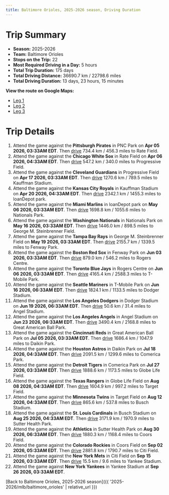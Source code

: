 ```yaml
---
title: Baltimore Orioles, 2025-2026 season, Driving Duration
---
```


# Trip Summary
- **Season:** 2025-2026
- **Team:** Baltimore Orioles
- **Stops on the Trip:** 22
- **Most Required Driving in a Day:** 5 hours
- **Total Trip Duration:** 175 days
- **Total Driving Distance:** 36690.7 km / 22798.6 miles
- **Total Driving Duration:** 13 days, 23 hours, 15 minutes

**View the route on Google Maps:**
- [Leg 1](https://www.google.com/maps/dir/PNC+Park+Pittsburgh/Rate+Field+Chicago/Progressive+Field+Cleveland/Kauffman+Stadium+Kansas+City/loanDepot+park+Miami/Nationals+Park+Washington/George+M.+Steinbrenner+Field+Tampa/Fenway+Park+Boston/Rogers+Centre+Toronto/T-Mobile+Park+Seattle)
- [Leg 2](https://www.google.com/maps/dir/T-Mobile+Park+Seattle/Dodger+Stadium+Los+Angeles/Angel+Stadium+Anaheim/Great+American+Ball+Park+Cincinnati/Daikin+Park+Houston/Comerica+Park+Detroit/Globe+Life+Field+Arlington/Target+Field+Minneapolis/Busch+Stadium+St.+Louis/Sutter+Health+Park+Sacramento)
- [Leg 3](https://www.google.com/maps/dir/Sutter+Health+Park+Sacramento/Coors+Field+Denver/Citi+Field+Flushing/Yankee+Stadium+Bronx)

# Trip Details
1. Attend the game against the **Pittsburgh Pirates** in PNC Park on **Apr 05 2026, 03:33AM EDT**. Then [drive](https://www.google.com/maps/dir/PNC+Park+Pittsburgh/Rate+Field+Chicago) 734.4 km / 456.3 miles to Rate Field.
2. Attend the game against the **Chicago White Sox** in Rate Field on **Apr 06 2026, 04:33AM EDT**. Then [drive](https://www.google.com/maps/dir/Rate+Field+Chicago/Progressive+Field+Cleveland) 547.2 km / 340.0 miles to Progressive Field.
3. Attend the game against the **Cleveland Guardians** in Progressive Field on **Apr 17 2026, 03:33AM EDT**. Then [drive](https://www.google.com/maps/dir/Progressive+Field+Cleveland/Kauffman+Stadium+Kansas+City) 1270.6 km / 789.5 miles to Kauffman Stadium.
4. Attend the game against the **Kansas City Royals** in Kauffman Stadium on **Apr 20 2026, 04:33AM EDT**. Then [drive](https://www.google.com/maps/dir/Kauffman+Stadium+Kansas+City/loanDepot+park+Miami) 2342.1 km / 1455.3 miles to loanDepot park.
5. Attend the game against the **Miami Marlins** in loanDepot park on **May 06 2026, 03:33AM EDT**. Then [drive](https://www.google.com/maps/dir/loanDepot+park+Miami/Nationals+Park+Washington) 1698.8 km / 1055.6 miles to Nationals Park.
6. Attend the game against the **Washington Nationals** in Nationals Park on **May 16 2026, 03:33AM EDT**. Then [drive](https://www.google.com/maps/dir/Nationals+Park+Washington/George+M.+Steinbrenner+Field+Tampa) 1446.0 km / 898.5 miles to George M. Steinbrenner Field.
7. Attend the game against the **Tampa Bay Rays** in George M. Steinbrenner Field on **May 19 2026, 03:33AM EDT**. Then [drive](https://www.google.com/maps/dir/George+M.+Steinbrenner+Field+Tampa/Fenway+Park+Boston) 2155.7 km / 1339.5 miles to Fenway Park.
8. Attend the game against the **Boston Red Sox** in Fenway Park on **Jun 03 2026, 03:33AM EDT**. Then [drive](https://www.google.com/maps/dir/Fenway+Park+Boston/Rogers+Centre+Toronto) 879.0 km / 546.2 miles to Rogers Centre.
9. Attend the game against the **Toronto Blue Jays** in Rogers Centre on **Jun 06 2026, 03:33AM EDT**. Then [drive](https://www.google.com/maps/dir/Rogers+Centre+Toronto/T-Mobile+Park+Seattle) 4165.4 km / 2588.3 miles to T-Mobile Park.
10. Attend the game against the **Seattle Mariners** in T-Mobile Park on **Jun 16 2026, 06:33AM EDT**. Then [drive](https://www.google.com/maps/dir/T-Mobile+Park+Seattle/Dodger+Stadium+Los+Angeles) 1824.1 km / 1133.5 miles to Dodger Stadium.
11. Attend the game against the **Los Angeles Dodgers** in Dodger Stadium on **Jun 19 2026, 06:33AM EDT**. Then [drive](https://www.google.com/maps/dir/Dodger+Stadium+Los+Angeles/Angel+Stadium+Anaheim) 50.6 km / 31.4 miles to Angel Stadium.
12. Attend the game against the **Los Angeles Angels** in Angel Stadium on **Jun 23 2026, 06:33AM EDT**. Then [drive](https://www.google.com/maps/dir/Angel+Stadium+Anaheim/Great+American+Ball+Park+Cincinnati) 3490.4 km / 2168.8 miles to Great American Ball Park.
13. Attend the game against the **Cincinnati Reds** in Great American Ball Park on **Jul 05 2026, 03:33AM EDT**. Then [drive](https://www.google.com/maps/dir/Great+American+Ball+Park+Cincinnati/Daikin+Park+Houston) 1686.4 km / 1047.9 miles to Daikin Park.
14. Attend the game against the **Houston Astros** in Daikin Park on **Jul 18 2026, 04:33AM EDT**. Then [drive](https://www.google.com/maps/dir/Daikin+Park+Houston/Comerica+Park+Detroit) 2091.5 km / 1299.6 miles to Comerica Park.
15. Attend the game against the **Detroit Tigers** in Comerica Park on **Jul 27 2026, 03:33AM EDT**. Then [drive](https://www.google.com/maps/dir/Comerica+Park+Detroit/Globe+Life+Field+Arlington) 1888.6 km / 1173.5 miles to Globe Life Field.
16. Attend the game against the **Texas Rangers** in Globe Life Field on **Aug 08 2026, 04:33AM EDT**. Then [drive](https://www.google.com/maps/dir/Globe+Life+Field+Arlington/Target+Field+Minneapolis) 1604.9 km / 997.2 miles to Target Field.
17. Attend the game against the **Minnesota Twins** in Target Field on **Aug 12 2026, 04:33AM EDT**. Then [drive](https://www.google.com/maps/dir/Target+Field+Minneapolis/Busch+Stadium+St.+Louis) 865.6 km / 537.8 miles to Busch Stadium.
18. Attend the game against the **St. Louis Cardinals** in Busch Stadium on **Aug 25 2026, 04:33AM EDT**. Then [drive](https://www.google.com/maps/dir/Busch+Stadium+St.+Louis/Sutter+Health+Park+Sacramento) 3171.9 km / 1970.9 miles to Sutter Health Park.
19. Attend the game against the **Athletics** in Sutter Health Park on **Aug 30 2026, 06:33AM EDT**. Then [drive](https://www.google.com/maps/dir/Sutter+Health+Park+Sacramento/Coors+Field+Denver) 1880.3 km / 1168.4 miles to Coors Field.
20. Attend the game against the **Colorado Rockies** in Coors Field on **Sep 02 2026, 05:33AM EDT**. Then [drive](https://www.google.com/maps/dir/Coors+Field+Denver/Citi+Field+Flushing) 2881.8 km / 1790.7 miles to Citi Field.
21. Attend the game against the **New York Mets** in Citi Field on **Sep 15 2026, 03:33AM EDT**. Then [drive](https://www.google.com/maps/dir/Citi+Field+Flushing/Yankee+Stadium+Bronx) 15.5 km / 9.6 miles to Yankee Stadium.
22. Attend the game against **New York Yankees** in Yankee Stadium at **Sep 26 2026, 03:33AM EDT**.

[Back to Baltimore Orioles, 2025-2026 season]({{ '2025-2026/mlb/baltimore_orioles' | relative_url }})
